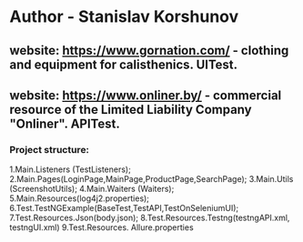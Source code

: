 # Author - Stanislav Korshunov 

## website: https://www.gornation.com/ - clothing and equipment for сalisthenics. UITest.
## website: https://www.onliner.by/ - commercial resource of the Limited Liability Company "Onliner". APITest.

### Project structure:

1.Main.Listeners (TestListeners);
2.Main.Pages(LoginPage,MainPage,ProductPage,SearchPage);
3.Main.Utils (ScreenshotUtils);
4.Main.Waiters (Waiters);
5.Main.Resources(log4j2.properties);
6.Test.TestNGExample(BaseTest,TestAPI,TestOnSeleniumUI);
7.Test.Resources.Json(body.json);
8.Test.Resources.Testng(testngAPI.xml, testngUI.xml)
9.Test.Resources. Allure.properties

